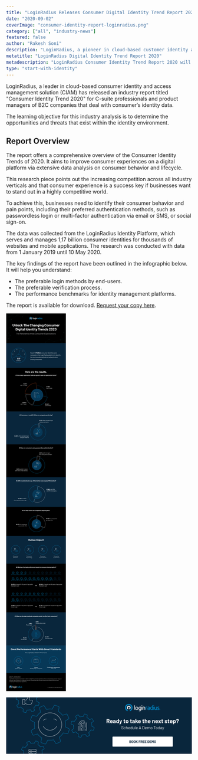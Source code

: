 ```yaml
---
title: "LoginRadius Releases Consumer Digital Identity Trend Report 2020"
date: "2020-09-02"
coverImage: "consumer-identity-report-loginradius.png"
category: ["all", "industry-news"]
featured: false 
author: "Rakesh Soni"
description: "LoginRadius, a pioneer in cloud-based customer identity and access management (CIAM) solution, has released an industry report titled 'Consumer Identity Trend 2020' for C-suite professionals and B2C business product managers concerned with customer identity."
metatitle: "LoginRadius Digital Identity Trend Report 2020"
metadescription: "LoginRadius Consumer Identity Trend Report 2020 will help you keep pace with the changing perceptions of consumers towards identity & create a stable platform."
type: "start-with-identity"
---
```


LoginRadius, a leader in cloud-based consumer identity and access management solution (CIAM) has released an industry report titled "Consumer Identity Trend 2020" for C-suite professionals and product managers of B2C companies that deal with consumer‘s identity data.

The learning objective for this industry analysis is to determine the opportunities and threats that exist within the identity environment. 


## Report Overview

The report offers a comprehensive overview of the Consumer Identity Trends of 2020. It aims to improve consumer experiences on a digital platform via extensive data analysis on consumer behavior and lifecycle.

This research piece points out the increasing competition across all industry verticals and that consumer experience is a success key if businesses want to stand out in a highly competitive world.

To achieve this, businesses need to identify their consumer behavior and pain points, including their preferred authentication methods, such as passwordless login or multi-factor authentication via email or SMS, or social sign-on.

The data was collected from the LoginRadius Identity Platform, which serves and manages 1,17 billion consumer identities for thousands of websites and mobile applications. The research was conducted with data from 1 January 2019 until 10 May 2020.

The key findings of the report have been outlined in the infographic below. It will help you understand: 



*   The preferable login methods by end-users.
*   The preferable verification process.
*   The performance benchmarks for identity management platforms.

The report is available for download. [Request your copy here](https://www.loginradius.com/resource/digital-identity-trends-2020/).


![consumer-identity-trends-2020](consumer-identity-trends-2020.png)




[![book-a-demo-loginradius](../assets/book-a-demo-loginradius.png)](https://www.loginradius.com/book-a-demo/)
